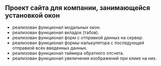 ## Проект сайта для компании, занимающейся установкой окон

- реализован функционал модальных окон.
- реализован функционал вкладок (табов).
- реализован функционал форм с отправкой данных на сервер.
- реализован функционал формы-калькулятора с последующей отправкой всех введенных данных.
- реализован функционал таймера обратного отсчета.
- реализован функционал увеличения изображений при клике на них.
